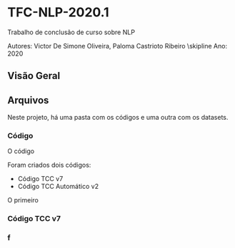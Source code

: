 # TFC-NLP-2020.1
Trabalho de conclusão de curso sobre NLP

Autores: Victor De Simone Oliveira, Paloma Castrioto Ribeiro \skipline
Ano: 2020

## Visão Geral



## Arquivos

Neste projeto, há uma pasta com os códigos e uma outra com os datasets.

### Código

O código 




Foram criados dois códigos: 

- Código TCC v7
- Código TCC Automático v2

O primeiro 





### Código TCC v7


### f
